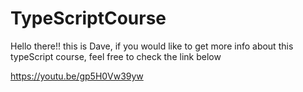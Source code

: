 # TypeScriptCourse

Hello there!! this is Dave, if you would like to get more info about this typeScript course, feel free to check the link below

https://youtu.be/gp5H0Vw39yw